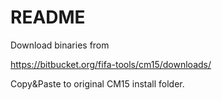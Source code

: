 # README #

Download binaries from

https://bitbucket.org/fifa-tools/cm15/downloads/

Copy&Paste to original CM15 install folder.